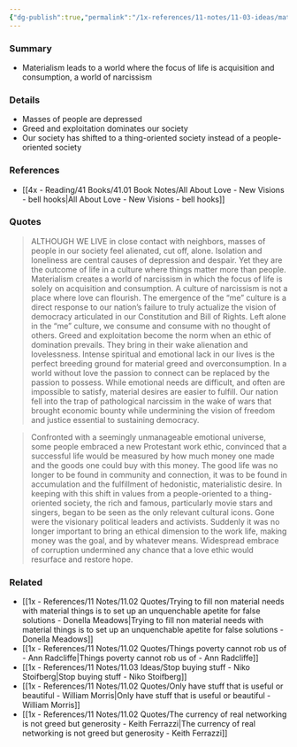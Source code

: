 ```yaml
---
{"dg-publish":true,"permalink":"/1x-references/11-notes/11-03-ideas/materialism-leads-to-a-world-of-narcissism/","title":"Materialism leads to a world of narcissism","created":"2025-03-27T20:56:51.845+03:00","updated":"2025-04-10T10:34:25.206+03:00"}
---
```



### Summary
- Materialism leads to a world where the focus of life is acquisition and consumption, a world of narcissism

### Details
- Masses of people are depressed
- Greed and exploitation dominates our society
- Our society has shifted to a thing-oriented society instead of a people-oriented society

### References
- [[4x - Reading/41 Books/41.01 Book Notes/All About Love - New Visions - bell hooks\|All About Love - New Visions - bell hooks]]

### Quotes
> ALTHOUGH WE LIVE in close contact with neighbors, masses of people in our society feel alienated, cut off, alone. Isolation and loneliness are central causes of depression and despair. Yet they are the outcome of life in a culture where things matter more than people. Materialism creates a world of narcissism in which the focus of life is solely on acquisition and consumption. A culture of narcissism is not a place where love can flourish. The emergence of the “me” culture is a direct response to our nation’s failure to truly actualize the vision of democracy articulated in our Constitution and Bill of Rights. Left alone in the “me” culture, we consume and consume with no thought of others. Greed and exploitation become the norm when an ethic of domination prevails. They bring in their wake alienation and lovelessness. Intense spiritual and emotional lack in our lives is the perfect breeding ground for material greed and overconsumption. In a world without love the passion to connect can be replaced by the passion to possess. While emotional needs are difficult, and often are impossible to satisfy, material desires are easier to fulfill. Our nation fell into the trap of pathological narcissim in the wake of wars that brought economic bounty while undermining the vision of freedom and justice essential to sustaining democracy.

> Confronted with a seemingly unmanageable emotional universe, some people embraced a new Protestant work ethic, convinced that a successful life would be measured by how much money one made and the goods one could buy with this money. The good life was no longer to be found in community and connection, it was to be found in accumulation and the fulfillment of hedonistic, materialistic desire. In keeping with this shift in values from a people-oriented to a thing-oriented society, the rich and famous, particularly movie stars and singers, began to be seen as the only relevant cultural icons. Gone were the visionary political leaders and activists. Suddenly it was no longer important to bring an ethical dimension to the work life, making money was the goal, and by whatever means. Widespread embrace of corruption undermined any chance that a love ethic would resurface and restore hope.

### Related
- [[1x - References/11 Notes/11.02 Quotes/Trying to fill non material needs with material things is to set up an unquenchable apetite for false solutions - Donella Meadows\|Trying to fill non material needs with material things is to set up an unquenchable apetite for false solutions - Donella Meadows]]
- [[1x - References/11 Notes/11.02 Quotes/Things poverty cannot rob us of - Ann Radcliffe\|Things poverty cannot rob us of - Ann Radcliffe]]
- [[1x - References/11 Notes/11.03 Ideas/Stop buying stuff - Niko Stoifberg\|Stop buying stuff - Niko Stoifberg]]
- [[1x - References/11 Notes/11.02 Quotes/Only have stuff that is useful or beautiful - William Morris\|Only have stuff that is useful or beautiful - William Morris]]
- [[1x - References/11 Notes/11.02 Quotes/The currency of real networking is not greed but generosity - Keith Ferrazzi\|The currency of real networking is not greed but generosity - Keith Ferrazzi]]